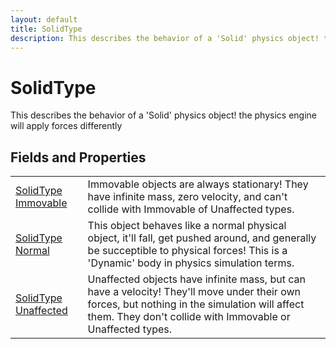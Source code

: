 ```yaml
---
layout: default
title: SolidType
description: This describes the behavior of a 'Solid' physics object! the physics engine will apply forces differently
---
```

# SolidType

This describes the behavior of a 'Solid' physics object! the physics
engine will apply forces differently


## Fields and Properties

|  |  |
|--|--|
|[SolidType]({{site.url}}/Pages/Reference/SolidType.html) [Immovable]({{site.url}}/Pages/Reference/SolidType/Immovable.html)|Immovable objects are always stationary! They have infinite mass, zero velocity, and can't collide with Immovable of Unaffected types.|
|[SolidType]({{site.url}}/Pages/Reference/SolidType.html) [Normal]({{site.url}}/Pages/Reference/SolidType/Normal.html)|This object behaves like a normal physical object, it'll fall, get pushed around, and generally be succeptible to physical forces! This is a 'Dynamic' body in physics simulation terms.|
|[SolidType]({{site.url}}/Pages/Reference/SolidType.html) [Unaffected]({{site.url}}/Pages/Reference/SolidType/Unaffected.html)|Unaffected objects have infinite mass, but can have a velocity! They'll move under their own forces, but nothing in the simulation will affect them. They don't collide with Immovable or Unaffected types.|



